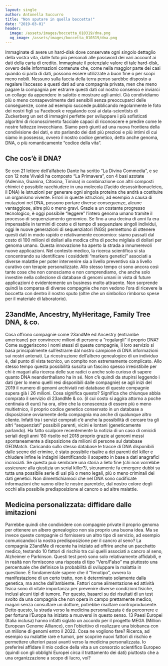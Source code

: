 ```yaml
---
layout: single
author: Antonella Succurro
title: "Non sputare in quella boccetta!"
date: "2019-03-01"
header:
  image: /assets/images/boccetta_010319/dna.png
  og_image: /assets/images/boccetta_010319/dna.png
---
```


Immaginate di avere un hard-disk dove conservate ogni singolo dettaglio della vostra vita, dalle foto più personali alle password dei vari account ai dati della carta di credito. Immaginate il potenziale valore di tale hard-disk, ovvero delle informazioni contenute che, come nella maggior parte dei casi quando si parla di dati, possono essere utilizzate a buon fine o per scopi meno nobili. Nessuno sulla faccia della terra penso sarebbe disposto a regalare l’accesso a questi dati ad una compagnia privata, men che meno pagare la compagnia per estrarre questi dati col nostro consenso e inviarci un collage da appendere in salotto e mostrare agli amici. Già condividiamo più o meno consapevolmente dati sensibili senza preoccuparci delle conseguenze, come ad esempio succede pubblicando regolarmente le foto dei nostri figli su Facebook e regalando così ai data-scientists di Zuckerberg un set di immagini perfette per sviluppare i più sofisticati algoritmi di riconoscimento facciale capaci di riconoscere e predire come le nostre fattezze invecchiano. Siamo però giunti ad una nuova frontiera della condivisione dei dati, e sto parlando dei dati più preziosi e più intimi di cui siamo in possesso, ovvero il nostro codice genetico, detto anche genoma, DNA, o più romanticamente “codice della vita”.

## Che cos’è il DNA?

Se con 21 lettere dell’alfabeto Dante ha scritto “La Divina Commedia”, e se con 12 note Vivaldi ha composto “La Primavera”, con 4 basi azotate (Adenina, Guanina, Citosina, Timina) in combinazione con altri composti chimici è possibile racchiudere in una molecola (l’acido desossiribonucleico, il DNA) le istruzioni per generare ogni singola proteina che andrà a costituire un organismo vivente. Errori in queste istruzioni, ad esempio a causa di mutazioni nel DNA, possono portare diverse conseguenze, alcune vantaggiose, altre più o meno gravi. Grazie a un costante progresso tecnologico, è oggi possibile “leggere” l’intero genoma umano tramite il processo di sequenziamento genomico. Se fino a una decina di anni fa era impensabile in termini di costo e di tempo di sequenziare singoli individui, oggi le nuove generazioni di sequenziatori (NGS) permettono di ottenere questi dati in modo rapido e relativamente economico: siamo passati dal costo di 100 milioni di dollari alla modica cifra di poche migliaia di dollari per genoma umano. Questa innovazione ha aperto la strada a innumerevoli nuove applicazioni. Nel contesto medico, la ricerca scientifica si sta concentrando su identificare i cosiddetti “markers genetici” associati a diverse malattie per poter intervenire sia a livello preventivo sia a livello curativo con terapie personalizzate. Allo stesso tempo ci sono ancora così tante cose che non conosciamo e non comprendiamo, che anche solo investire nella collezione di database di genomi umani in vista di future applicazioni è evidentemente un business molto attraente. Non sorprende quindi la comparsa di diverse compagnie che non vedono l’ora di ricevere la boccetta con dentro il nostro sputo (oltre che un simbolico rimborso spese per il materiale di laboratorio).

## 23andMe, Ancestry, MyHeritage, Family Tree DNA, & co.

Cosa offrono compagnie come 23andMe ed Ancestry (entrambe americane) per convincere milioni di persone a “regalargli” il proprio DNA? Come suggeriscono i nomi stessi di queste compagnie, il loro servizio si basa principalmente sull’estrarre dal nostro campione di DNA informazioni sui nostri antenati. La ricostruzione dell’albero genealogico di un individuo è, dal punto di vista tecnico, un compito non estremamente complicato. Allo stesso tempo questa possibilità suscita un fascino spesso irresistibile per chi è magari alla ricerca delle sue radici o anche solo curioso di sapere quanto DNA neanderthaliano ha in sé. Non c’è quindi da stupirsi leggendo i dati (per lo meno quelli resi disponibili dalle compagnie) se agli inizi del 2019 il numero di genomi archiviati nei database di queste compagnie supera già i 26 milioni. Cosa significa questo? Significa che chiunque abbia comprato il servizio di 23andMe & co. (il cui costo si aggira attorno a poche centinaia di euro) ha ora, oltre che la conoscenza di essere più o meno multietnico, il proprio codice genetico conservato in un database a disposizione ovviamente della compagnia ma anche di qualunque altro cliente. Infatti tra i servizi comprati c’è anche la possibilità di cercare tra gli altri “sequenziati” possibili parenti, vicini e lontani (geneticamente parlando). Ha fatto scalpore recentemente la notizia di un caso di omicidi seriali degli anni ‘80 risolto nel 2018 proprio grazie ai genomi messi spontaneamente a disposizione da milioni di persone sul database GEDMatch. Caricando sullo stesso database le tracce di DNA disponibili dalle scene del crimine, è stato possibile risalire a dei parenti del killer e chiudere infine le indagini identificando il sospetto in base a dati anagrafici incrociati. Se questa può sembrare una storia a lieto fine (chi non vorrebbe assicurare alla giustizia un serial killer?), sicuramente fa emergere dubbi su tutta una possibile serie di usi più o meno legali, più o meno criminali dei dati genetici. Non dimentichiamoci che nel DNA sono codificate informazioni che vanno oltre le nostre parentele, dal nostro colore degli occhi alla possibile predisposizione al cancro o ad altre malattie.

## Medicina personalizzata: diffidare dalle imitazioni

Parrebbe quindi che condividere con compagnie private il proprio genoma per ottenere un albero genealogico non sia proprio una buona idea. Ma se invece queste compagnie ci fornissero un altro tipo di servizio, ad esempio comunicandoci la nostra predisposizione per il cancro al seno? La compagnia 23andMe di recente ha iniziato ad offrire anche un pacchetto medico, testando 10 fattori di rischio tra cui quelli associati a cancro al seno, Alzheimer e Parkinson. Questi test però sono solo relativamente affidabili, e in realtà non forniscono una risposta di tipo “Vero/Falso” ma piuttosto una percentuale che definisce la probabilità di sviluppare la malattia in questione. È fondamentale sapere che il “fenotipo”, ovvero la manifestazione di un certo tratto, non è determinato solamente dalla genetica, ma anche dall’ambiente. Fattori come alimentazione ed attività fisica sono di vitale importanza per prevenire diverse condizioni fisiche, inclusi alcuni tipi di tumore. Per questo, basarci su dei risultati di un test svolto da una compagnia che non opera in campo prettamente medico, magari senza consultare un dottore, potrebbe risultare controproducente. Detto questo, la strada verso la medicina personalizzata è da percorrere e per fortuna l’Europa ha iniziato a muoversi in questo senso. 13 Paesi Europei (Italia inclusa) hanno infatti siglato un accordo per il progetto MEGA (Million European Genome Alliance), con l’obiettivo di realizzare una biobanca con un milione di genomi entro il 2022. Cosa ne vogliono fare? Ricerca, ad esempio su malattie rare e tumori, per scoprire nuovi fattori di rischio e permettere ulteriori passi avanti verso la medicina personalizzata. Io preferirei affidare il mio codice della vita a un consorzio scientifico Europeo (quindi con gli obblighi Europei circa il trattamento dei dati) piuttosto che a una organizzazione a scopo di lucro, voi?
